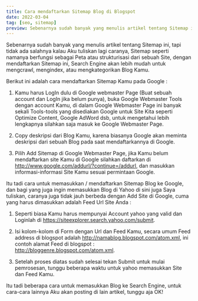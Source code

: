 ```yaml
---
title: Cara mendaftarkan Sitemap Blog di Blogspot
date: 2022-03-04
tag: [seo, sitemap]
preview: Sebenarnya sudah banyak yang menulis artikel tentang Sitemap ini, tapi tidak ada salahnya kalau Aku tuliskan lagi caranya, Sitemap seperti namanya berfungsi sebagai Peta atau strukturisasi dari sebuah Site, dengan mendaftarkan Sitemap ini, Search Engine akan lebih mudah untuk mengcrawl, mengindex, atau mengkategorikan Blog Kamu.
---
```

Sebenarnya sudah banyak yang menulis artikel tentang Sitemap ini, tapi tidak ada salahnya kalau Aku tuliskan lagi caranya, Sitemap seperti namanya berfungsi sebagai Peta atau strukturisasi dari sebuah Site, dengan mendaftarkan Sitemap ini, Search Engine akan lebih mudah untuk mengcrawl, mengindex, atau mengkategorikan Blog Kamu.

Berikut ini adalah cara mendaftarkan Sitemap Kamu pada Google :

1. Kamu harus LogIn dulu di Google webmaster Page (Buat sebuah account dan LogIn jika belum punya), buka Google Webmaster Tools dengan account Kamu, di dalam Google Webmaster Page ini banyak sekali Tools-tools yang disediakan Google untuk Site Kita seperti Optimize Content, Google AdWord dsb, untuk mengetahui lebih lengkapnya silahkan saja masuk ke Google Webmaster Page.

2. Copy deskripsi dari Blog Kamu, karena biasanya Google akan meminta deskripsi dari sebuah Blog pada saat mendaftarkannya di Google.

3. Pilih Add Sitemap di Google Webmaster Page, jika Kamu belum mendaftarkan site Kamu di Google silahkan daftarkan di http://www.google.com/addurl/?continue=/addurl, dan masukkan informasi-informasi Site Kamu sesuai permintaan Google.

Itu tadi cara untuk memasukkan / mendaftarkan Sitemap Blog ke Google, dan bagi yang juga ingin memasukkan Blog di Yahoo di sini juga Saya tuliskan, caranya juga tidak jauh berbeda dengan Add Site di Google, cuma yang harus dimasukkan adalah Feed Url Site Anda :

1. Seperti biasa Kamu harus mempunyai Account yahoo yang valid dan Loginlah di https://siteexplorer.search.yahoo.com/submit.

2. Isi kolom-kolom di Form dengan Url dan Feed Kamu, secara umum Feed address di blogspot adalah http://namablog.blogspot.com/atom.xml, ini contoh alamat Feed di blogspot : http://bloggenre.blogspot.com/atom.xml.

3. Setelah proses diatas sudah selesai tekan Submit untuk mulai pemrosesan, tunggu beberapa waktu untuk yahoo memasukkan Site dan Feed Kamu.

Itu tadi beberapa cara untuk memasukkan Blog ke Search Engine, untuk cara-cara lainnya Aku akan posting di lain artikel, tunggu aja OK!
